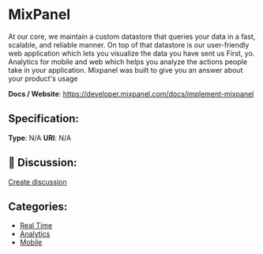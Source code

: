 # MixPanel


At our core, we maintain a custom datastore that queries your data in a fast, scalable, and reliable manner.  On top of that datastore is our user-friendly web application which lets you visualize the data you have sent us First, yo. Analytics for mobile and web which helps you analyze the actions people take in your application. Mixpanel was built to give you an answer about your product's usage

**Docs / Website**: https://developer.mixpanel.com/docs/implement-mixpanel

## Specification:
**Type**:  N/A 
**URI**:  N/A 

## 💬 Discussion:
[Create discussion](link)

## Categories:
- [Real Time](https://github.com/apis-list/apis-list#real-time)
- [Analytics](https://github.com/apis-list/apis-list#analytics)
- [Mobile](https://github.com/apis-list/apis-list#mobile)





